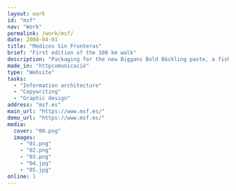 ```yaml
---
layout: work
id: "msf"
nav: "Work"
permalink: /work/msf/
date: 2008-04-01
title: "Médicos Sin Fronteras"
brief: "First edition of the 100 km walk"
description: "Packaging for the new Biggans Bold Böckling paste, a fish paste made of smoked herring. Biggans is a small family owned company who has been serving their culinary delicacies to the Swedes since 1952."
made_in: "httpcomunicació"
type: "Website"
tasks:
  - "Information architecture"
  - "Copywriting"
  - "Graphic design"
address: "msf.es"
main_url: "https://www.msf.es/"
demo_url: "https://www.msf.es/"
media:
  cover: "00.png"
  images:
    - "01.png"
    - "02.png"
    - "03.png"
    - "04.jpg"
    - "05.jpg"
online: 1
---
```

